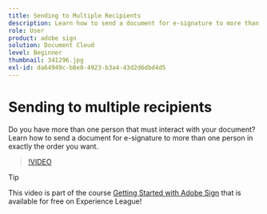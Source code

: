 ```yaml
---
title: Sending to Multiple Recipients
description: Learn how to send a document for e-signature to more than one person in exactly the order you want
role: User
product: adobe sign
solution: Document Cloud
level: Beginner
thumbnail: 341296.jpg
exl-id: da64949c-b8e0-4923-b3a4-43d2d6dbd4d5
---
```

# Sending to multiple recipients

Do you have more than one person that must interact with your document? Learn how to send a document for e-signature to more than one person in exactly the order you want.

>[!VIDEO](https://video.tv.adobe.com/v/341296?hidetitle=true)

>[!TIP]
>
>This video is part of the course [Getting Started with Adobe Sign](https://experienceleague.adobe.com/?recommended=Sign-U-1-2020.1) that is available for free on Experience League!
